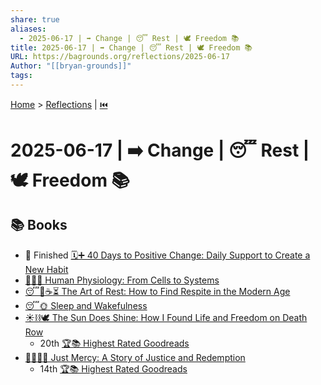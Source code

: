 ```yaml
---
share: true
aliases:
  - 2025-06-17 | ➡️ Change | 😴 Rest | 🕊️ Freedom 📚
title: 2025-06-17 | ➡️ Change | 😴 Rest | 🕊️ Freedom 📚
URL: https://bagrounds.org/reflections/2025-06-17
Author: "[[bryan-grounds]]"
tags: 
---
```

[Home](../index.md) > [Reflections](./index.md) | [⏮️](./2025-06-16.md)  
# 2025-06-17 | ➡️ Change | 😴 Rest | 🕊️ Freedom 📚  
## 📚 Books  
- 🏁 Finished [🗓️➕ 40 Days to Positive Change: Daily Support to Create a New Habit](../books/40-days-to-positive-change-daily-support-to-create-a-new-habit.md)  
- [🧑‍⚕️🧩 Human Physiology: From Cells to Systems](../books/human-physiology-from-cells-to-systems.md)  
- [😴🧘☕⏳ The Art of Rest: How to Find Respite in the Modern Age](../books/the-art-of-rest-how-to-find-respite-in-the-modern-age.md)  
- [😴🌞 Sleep and Wakefulness](../books/sleep-and-wakefulness.md)  
- [☀️⛓️🕊️ The Sun Does Shine: How I Found Life and Freedom on Death Row](../books/the-sun-does-shine-how-i-found-life-and-freedom-on-death-row.md)  
    - 20th [🏆📚 Highest Rated Goodreads](https://www.goodreads.com/list/show/153860.Goodreads_Top_100_Highest_Rated_Books_on_Goodreads_with_at_least_10_000_Ratings)  
- [🧑🏿‍⚖️🔄 Just Mercy: A Story of Justice and Redemption](../books/just-mercy-a-story-of-justice-and-redemption.md)  
    - 14th [🏆📚 Highest Rated Goodreads](https://www.goodreads.com/list/show/153860.Goodreads_Top_100_Highest_Rated_Books_on_Goodreads_with_at_least_10_000_Ratings)